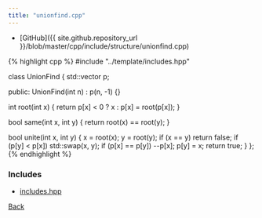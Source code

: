 ```yaml
---
title: "unionfind.cpp"
---
```


- [GitHub]({{ site.github.repository_url }}/blob/master/cpp/include/structure/unionfind.cpp)

{% highlight cpp %}
#include "../template/includes.hpp"

class UnionFind {
  std::vector<int> p;

public:
  UnionFind(int n) : p(n, -1) {}

  int root(int x) { return p[x] < 0 ? x : p[x] = root(p[x]); }

  bool same(int x, int y) { return root(x) == root(y); }

  bool unite(int x, int y) {
    x = root(x);
    y = root(y);
    if (x == y) return false;
    if (p[y] < p[x]) std::swap(x, y);
    if (p[x] == p[y]) --p[x];
    p[y] = x;
    return true;
  }
};
{% endhighlight %}

### Includes

- [includes.hpp](../template/includes)

[Back](../..)
